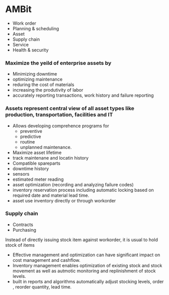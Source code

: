 # AMBit

- Work order
- Planning & scheduling
- Asset
- Supply chain
- Service
- Health & security


### Maximize the yeild of enterprise assets by
- Minimizing downtime
- optimizing maintenance
- reduring the cost of materials
- increasing the produtivity  of labor
- accurately reporting transactions, work history and failure reporting

### Assets represent central view of all asset types like production, transportation, facilities and IT
- Allows developing comprehence programs for 
  - preventive
  - predictive
  - routine
  - unplanned maintenance.
- Maximize asset lifetime
- track maintenane and locatin history
- Compatible spareparts
- downtime history
- sensors
- estimated meter reading
- asset optimization (recording and analyzing failure codes)
- inventory reservation process including automatic locking based on required date and material lead time.
- asset use inventory directly or through workorder


### Supply chain
- Contracts
- Purchasing

Instead of directly issuing stock item against workorder, it is usual to hold stock of items
- Effective management and optimization can have significant impact on cost management and cashflow.
- Inventory management enables optimization of existing stock and stock movement as well as autmotic monitoring and replinishment of stock levels.
- built in reports and algorithms automatically adjust stocking levels, order , reorder quantity, lead time.




